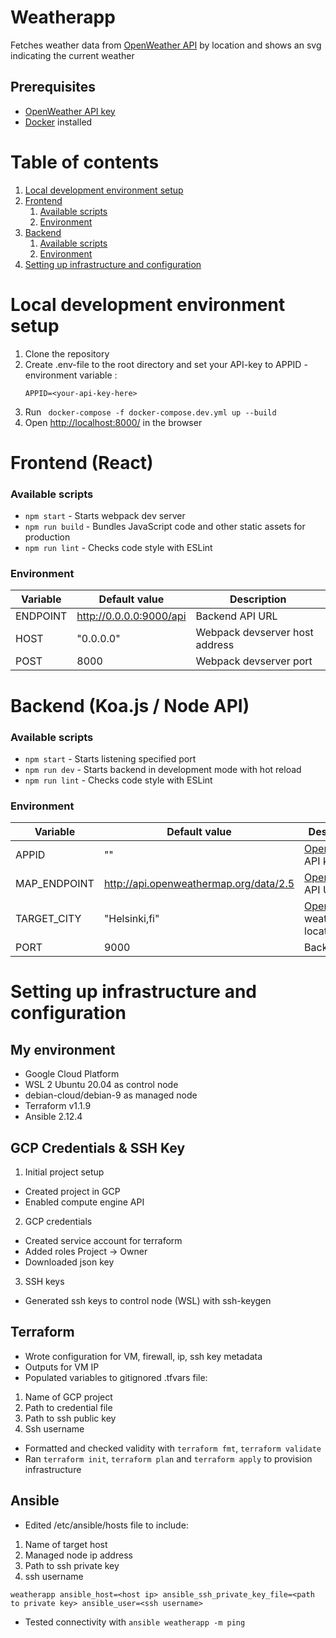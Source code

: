 # Weatherapp

Fetches weather data from [OpenWeather API](https://openweathermap.org/api) by location
and shows an svg indicating the current weather

## Prerequisites
 - [OpenWeather API key](https://openweathermap.org/api)
 - [Docker](https://www.docker.com/get-started/) installed

# Table of contents
1. [Local development environment setup](#setup)
2. [Frontend](#frontend)
    1. [Available scripts](#frontend-scripts)
    2. [Environment](#frontend-env)
3. [Backend](#backend)
    1. [Available scripts](#backend-scripts)
    2. [Environment](#backend-env)
4. [Setting up infrastructure and configuration](#infra-setup)

# Local development environment setup <a name="setup"></a>
1. Clone the repository
2. Create .env-file to the root directory and set your API-key to APPID - environment variable :
    ```
    APPID=<your-api-key-here>
    ```
3. Run ` docker-compose -f docker-compose.dev.yml up --build`
4. Open [http://localhost:8000/](http://localhost:8000/) in the browser

# Frontend (React) <a name="frontend"></a>

### Available scripts <a name="frontend-scripts"></a>
- `npm start` - Starts webpack dev server
- `npm run build` - Bundles JavaScript code and other static assets for production 
- `npm run lint` - Checks code style with ESLint

### Environment <a name="frontend-env"></a>
| Variable | Default value | Description |
|--|--|--|
|ENDPOINT|http://0.0.0.0:9000/api|Backend API URL|
|HOST|"0.0.0.0"|Webpack devserver host address|
|POST|8000|Webpack devserver port|


# Backend (Koa.js / Node API) <a name="backend"></a>

### Available scripts <a name="backend-scripts"></a>
- `npm start` - Starts listening specified port
- `npm run dev` - Starts backend in development mode with hot reload
- `npm run lint` - Checks code style with ESLint

### Environment <a name="backend-env"></a>
| Variable | Default value | Description |
|--|--|--|
|APPID|""|[OpenWeather](https://openweathermap.org/api) API key|
|MAP_ENDPOINT|http://api.openweathermap.org/data/2.5|[OpenWeather](https://openweathermap.org/api) API URL|
|TARGET_CITY|"Helsinki,fi"|[OpenWeather](https://openweathermap.org/api) weather location|
|PORT|9000|Backend port|

# Setting up infrastructure and configuration <a name="infra-setup"></a>
## My environment
- Google Cloud Platform
- WSL 2 Ubuntu 20.04 as control node
- debian-cloud/debian-9 as managed node
- Terraform v1.1.9
- Ansible 2.12.4

## GCP Credentials & SSH Key
1. Initial project setup
- Created project in GCP
- Enabled compute engine API

2. GCP credentials
- Created service account for terraform
- Added roles Project -> Owner
- Downloaded json key

3. SSH keys
- Generated ssh keys to control node (WSL) with ssh-keygen

## Terraform
- Wrote configuration for VM, firewall, ip, ssh key metadata
- Outputs for VM IP
- Populated variables to gitignored .tfvars file:
1. Name of GCP project
2. Path to credential file
3. Path to ssh public key
4. Ssh username
- Formatted and checked validity with `terraform fmt`, `terraform validate`
- Ran `terraform init`, `terraform plan` and `terraform apply` to provision infrastructure

## Ansible
- Edited /etc/ansible/hosts file to include:
1. Name of target host
2. Managed node ip address
3. Path to ssh private key
4. ssh username
```
weatherapp ansible_host=<host ip> ansible_ssh_private_key_file=<path to private key> ansible_user=<ssh username>
```
- Tested connectivity with `ansible weatherapp -m ping`

